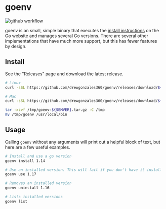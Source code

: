 # goenv

![github workflow](https://github.com/drewgonzales360/goenv/actions/workflows/github-actions.yml/badge.svg)

goenv is an small, simple binary that executes the [install instructions](https://go.dev/doc/install) on the Go website and manages several Go versions. There are several other implementations that have much more support, but this has fewer features by design.

## Install

See the "Releases" page and download the latest release.

```bash
# Linux
curl -sSL https://github.com/drewgonzales360/goenv/releases/download/${SEMVER}/goenv-linux-amd64-${SEMVER}.tar.gz -o /tmp/goenv-${SEMVER}.tar.gz

# Mac
curl -sSL https://github.com/drewgonzales360/goenv/releases/download/${SEMVER}/goenv-darwin-amd64-${SEMVER}.tar.gz -o /tmp/goenv-${SEMVER}.tar.gz

tar -xzvf /tmp/goenv-${SEMVER}.tar.gz -C /tmp
mv /tmp/goenv /usr/local/bin
```

## Usage

Calling `goenv` without any arguments will print out a helpful block of text, but here are a few useful examples.

```bash
# Install and use a go version
goenv install 1.14

# Use an installed version. This will fail if you don't have it installed 😥
goenv use 1.17

# Removes an installed version
goenv uninstall 1.16

# Lists installed versions
goenv list
```

